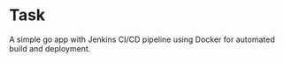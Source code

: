 # Task
A simple go app with Jenkins CI/CD pipeline using Docker for automated build and deployment.
